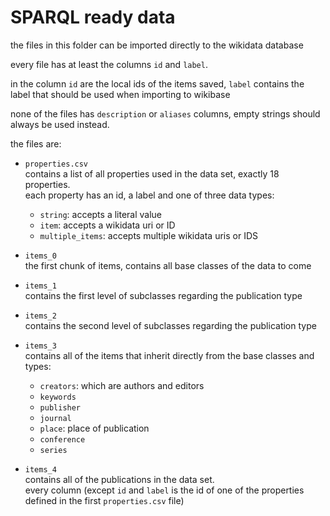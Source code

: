 # SPARQL ready data
the files in this folder can be imported directly to the wikidata database


every file has at least the columns `id` and `label`.

in the column `id` are the local ids of the items saved, `label` contains the label that should be used when importing
to wikibase

none of the files has `description` or `aliases` columns, empty strings should always be used instead.

the files are:

- `properties.csv` \
contains a list of all properties used in the data set, exactly 18 properties. \
each property has an id, a label and one of three data types:
  - `string`: accepts a literal value
  - `item`: accepts a wikidata uri or ID
  - `multiple_items`: accepts multiple wikidata uris or IDS

- `items_0` \
the first chunk of items, contains all base classes of the data to come

- `items_1` \
contains the first level of subclasses regarding the publication type

- `items_2` \
contains the second level of subclasses regarding the publication type

- `items_3` \
contains all of the items that inherit directly from the base classes and types:
  - `creators`: which are authors and editors
  - `keywords`
  - `publisher`
  - `journal`
  - `place`: place of publication
  - `conference`
  - `series`


- `items_4` \
contains all of the publications in the data set.\
every column (except `id` and `label` is the id of one of the
properties defined in the first `properties.csv` file)
